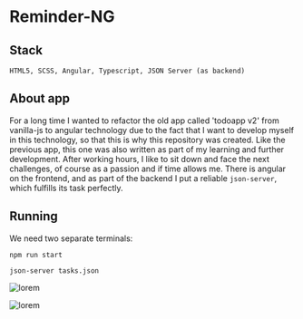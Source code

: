 # Reminder-NG

## Stack

    HTML5, SCSS, Angular, Typescript, JSON Server (as backend)

## About app
For a long time I wanted to refactor the old app called 'todoapp v2' from vanilla-js to angular technology due to the fact that I want to develop myself in this technology, so that this is why this repository was created. Like the previous app, this one was also written as part of my learning and further development. After working hours, I like to sit down and face the next challenges, of course as a passion and if time allows me. There is angular on the frontend, and as part of the backend I put a reliable `json-server`, which fulfills its task perfectly.

## Running
We need two separate terminals:
    
    npm run start

    json-server tasks.json

![lorem](https://i.imgur.com/SQOXq15.png)

![lorem](https://i.imgur.com/RfMXpjQ.png)
